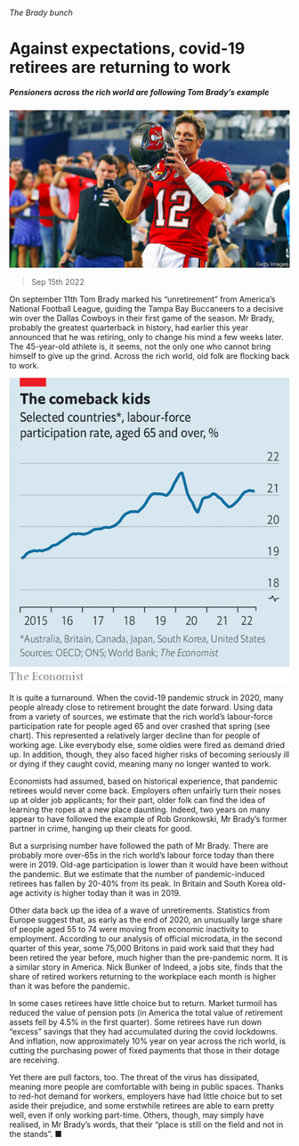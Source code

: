 ###### The Brady bunch

# Against expectations, covid-19 retirees are returning to work 

##### Pensioners across the rich world are following Tom Brady’s example 

![image](images/20220917_FNP002.jpg) 

> Sep 15th 2022 

On september 11th Tom Brady marked his “unretirement” from America’s National Football League, guiding the Tampa Bay Buccaneers to a decisive win over the Dallas Cowboys in their first game of the season. Mr Brady, probably the greatest quarterback in history, had earlier this year announced that he was retiring, only to change his mind a few weeks later. The 45-year-old athlete is, it seems, not the only one who cannot bring himself to give up the grind. Across the rich world, old folk are flocking back to work.

![image](images/20220917_FNC822.png) 


It is quite a turnaround. When the covid-19 pandemic struck in 2020, many people already close to retirement brought the date forward. Using data from a variety of sources, we estimate that the rich world’s labour-force participation rate for people aged 65 and over crashed that spring (see chart). This represented a relatively larger decline than for people of working age. Like everybody else, some oldies were fired as demand dried up. In addition, though, they also faced higher risks of becoming seriously ill or dying if they caught covid, meaning many no longer wanted to work. 

Economists had assumed, based on historical experience, that pandemic retirees would never come back. Employers often unfairly turn their noses up at older job applicants; for their part, older folk can find the idea of learning the ropes at a new place daunting. Indeed, two years on many appear to have followed the example of Rob Gronkowski, Mr Brady’s former partner in crime, hanging up their cleats for good. 

But a surprising number have followed the path of Mr Brady. There are probably more over-65s in the rich world’s labour force today than there were in 2019. Old-age participation is lower than it would have been without the pandemic. But we estimate that the number of pandemic-induced retirees has fallen by 20-40% from its peak. In Britain and South Korea old-age activity is higher today than it was in 2019. 

Other data back up the idea of a wave of unretirements. Statistics from Europe suggest that, as early as the end of 2020, an unusually large share of people aged 55 to 74 were moving from economic inactivity to employment. According to our analysis of official microdata, in the second quarter of this year, some 75,000 Britons in paid work said that they had been retired the year before, much higher than the pre-pandemic norm. It is a similar story in America. Nick Bunker of Indeed, a jobs site, finds that the share of retired workers returning to the workplace each month is higher than it was before the pandemic.

In some cases retirees have little choice but to return. Market turmoil has reduced the value of pension pots (in America the total value of retirement assets fell by 4.5% in the first quarter). Some retirees have run down “excess” savings that they had accumulated during the covid lockdowns. And inflation, now approximately 10% year on year across the rich world, is cutting the purchasing power of fixed payments that those in their dotage are receiving. 

Yet there are pull factors, too. The threat of the virus has dissipated, meaning more people are comfortable with being in public spaces. Thanks to red-hot demand for workers, employers have had little choice but to set aside their prejudice, and some erstwhile retirees are able to earn pretty well, even if only working part-time. Others, though, may simply have realised, in Mr Brady’s words, that their “place is still on the field and not in the stands”. ■


